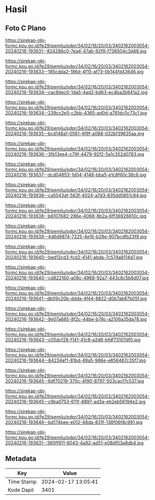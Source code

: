 # Hasil

## Foto C Plano

https://sirekap-obj-formc.kpu.go.id/fe29/pemilu/pdpr/34/02/16/20/03/3402162003054-20240216-193631--824286c0-7ea4-47ab-92f8-f736504c3d46.jpg

https://sirekap-obj-formc.kpu.go.id/fe29/pemilu/pdpr/34/02/16/20/03/3402162003054-20240216-193633--185cdda2-186d-4f15-af73-0b144fd43646.jpg

https://sirekap-obj-formc.kpu.go.id/fe29/pemilu/pdpr/34/02/16/20/03/3402162003054-20240216-193634--cac9dec0-1da5-4ad2-bd63-ec4ba2b941a2.jpg

https://sirekap-obj-formc.kpu.go.id/fe29/pemilu/pdpr/34/02/16/20/03/3402162003054-20240216-193634--239cc2e5-c2bb-4365-ad0d-a781dc0c73c1.jpg

https://sirekap-obj-formc.kpu.go.id/fe29/pemilu/pdpr/34/02/16/20/03/3402162003054-20240216-193635--bcd148a1-0561-4f9f-a088-032bf39635aa.jpg

https://sirekap-obj-formc.kpu.go.id/fe29/pemilu/pdpr/34/02/16/20/03/3402162003054-20240216-193636--3fb13ee4-c79f-4479-92f2-5a1c352d0783.jpg

https://sirekap-obj-formc.kpu.go.id/fe29/pemilu/pdpr/34/02/16/20/03/3402162003054-20240216-193637--dcd04853-1d04-4148-bba5-e1c8f60c38c6.jpg

https://sirekap-obj-formc.kpu.go.id/fe29/pemilu/pdpr/34/02/16/20/03/3402162003054-20240216-193638--ca5043af-563f-4024-a7d3-835dd5851c84.jpg

https://sirekap-obj-formc.kpu.go.id/fe29/pemilu/pdpr/34/02/16/20/03/3402162003054-20240216-193638--b6107682-286e-4068-8b2a-6ff36926810c.jpg

https://sirekap-obj-formc.kpu.go.id/fe29/pemilu/pdpr/34/02/16/20/03/3402162003054-20240216-193639--4d6d9874-7225-4e16-b28e-907bcdfb23f9.jpg

https://sirekap-obj-formc.kpu.go.id/fe29/pemilu/pdpr/34/02/16/20/03/3402162003054-20240216-193640--bed12cd3-fcd2-4141-abda-7c574a8114d7.jpg

https://sirekap-obj-formc.kpu.go.id/fe29/pemilu/pdpr/34/02/16/20/03/3402162003054-20240216-193640--cd822160-a08c-4968-92a7-443c8c5b8d07.jpg

https://sirekap-obj-formc.kpu.go.id/fe29/pemilu/pdpr/34/02/16/20/03/3402162003054-20240216-193641--db09c20b-ddda-4f44-8822-d0b7ab87b05f.jpg

https://sirekap-obj-formc.kpu.go.id/fe29/pemilu/pdpr/34/02/16/20/03/3402162003054-20240216-193642--9e07a685-8f2c-44be-b78c-a2106a35da78.jpg

https://sirekap-obj-formc.kpu.go.id/fe29/pemilu/pdpr/34/02/16/20/03/3402162003054-20240216-193643--c05dcf28-f141-41c8-a2d6-bfdf73107df0.jpg

https://sirekap-obj-formc.kpu.go.id/fe29/pemilu/pdpr/34/02/16/20/03/3402162003054-20240216-193644--84234ef1-81bd-49a5-988e-e856487c35f7.jpg

https://sirekap-obj-formc.kpu.go.id/fe29/pemilu/pdpr/34/02/16/20/03/3402162003054-20240216-193645--6df70219-370c-4f90-8797-503cacf7c537.jpg

https://sirekap-obj-formc.kpu.go.id/fe29/pemilu/pdpr/34/02/16/20/03/3402162003054-20240216-193645--c9ba0753-611f-4897-ad3a-eb2eb56194e2.jpg

https://sirekap-obj-formc.kpu.go.id/fe29/pemilu/pdpr/34/02/16/20/03/3402162003054-20240216-193646--bd174bee-e012-48da-831f-138f06f8c991.jpg

https://sirekap-obj-formc.kpu.go.id/fe29/pemilu/pdpr/34/02/16/20/03/3402162003054-20240216-193631--380ff811-6043-4a92-ad51-e08df03a8db4.jpg


## Metadata

| Key        | Value               |
| ---------- | ------------------- |
| Time Stamp | 2024-02-17 13:05:41 |
| Kode Dapil | 3401                |



